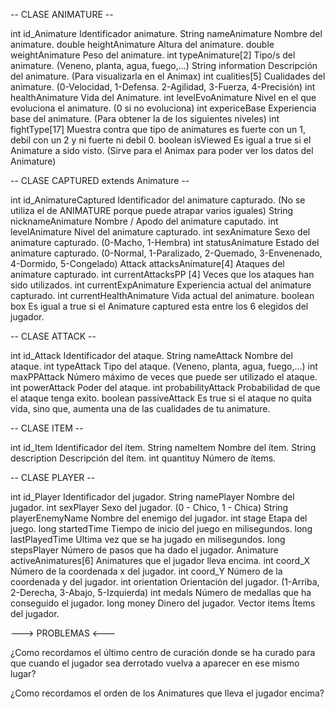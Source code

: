 -- CLASE ANIMATURE --

int		id_Animature		Identificador animature.
String	nameAnimature		Nombre del animature.
double	heightAnimature		Altura del animature.
double	weightAnimature		Peso del animature.
int		typeAnimature[2]	Tipo/s del animature. (Veneno, planta, agua, fuego,...)
String	information			Descripción del animature. (Para visualizarla en el Animax)
int		cualities[5]		Cualidades del animature. (0-Velocidad, 1-Defensa. 2-Agilidad, 3-Fuerza, 4-Precisión)
int		healthAnimature		Vida del Animature.
int		levelEvoAnimature	Nivel en el que evoluciona el animature. (0 si no evoluciona)
int		expericeBase		Experiencia base del animature. (Para obtener la de los siguientes niveles)
int		fightType[17]		Muestra contra que tipo de animatures es fuerte con un 1, debil con un 2 y ni fuerte ni debil 0.
boolean isViewed			Es igual a true si el Animature a sido visto. (Sirve para el Animax para poder ver los datos del Animature)


-- CLASE CAPTURED extends Animature --

int		id_AnimatureCaptured	Identificador del animature capturado. (No se utiliza el de ANIMATURE porque puede atrapar varios iguales)
String	nicknameAnimature		Nombre / Apodo del animature caputado.
int		levelAnimature			Nivel del animature capturado.
int 	sexAnimature			Sexo del animature capturado. (0-Macho, 1-Hembra)
int		statusAnimature			Estado del animature capturado. (0-Normal, 1-Paralizado, 2-Quemado, 3-Envenenado, 4-Dormido, 5-Congelado)
Attack	attacksAnimature[4]		Ataques del animature capturado.
int 	currentAttacksPP [4]	Veces que los ataques han sido utilizados.
int		currentExpAnimature		Experiencia actual del animature capturado.
int		currentHealthAnimature	Vida actual del animature.
boolean	box						Es igual a true si el Animature captured esta entre los 6 elegidos del jugador.


-- CLASE ATTACK --

int		id_Attack			Identificador del ataque.
String	nameAttack			Nombre del ataque.
int		typeAttack			Tipo del ataque. (Veneno, planta, agua, fuego,...)
int 	maxPPAttack			Número máximo de veces que puede ser utilizado el ataque.
int		powerAttack			Poder del ataque.
int		probabilityAttack	Probabilidad de que el ataque tenga exito.
boolean passiveAttack		Es true si el ataque no quita vida, sino que, aumenta una de las cualidades de tu animature.


-- CLASE ITEM --

int 	id_Item				Identificador del ítem.
String 	nameItem			Nombre del ítem.
String	description			Descripción del ítem.
int 	quantituy			Número de ítems.

-- CLASE PLAYER --

int 	id_Player				Identificador del jugador.
String	namePlayer				Nombre del jugador.
int 	sexPlayer				Sexo del jugador. (0 - Chico, 1 - Chica)
String	playerEnemyName			Nombre del enemigo del jugador.
int 	stage					Etapa del juego.
long 	startedTime				Tiempo de inicio del juego en milisegundos.
long	lastPlayedTime			Ultima vez que se ha jugado en milisegundos.
long	stepsPlayer				Número de pasos que ha dado el jugador.
Animature activeAnimatures[6]	Animatures que el jugador lleva encima.
int 	coord_X					Número de la coordenada x del jugador.
int 	coord_Y					Número de la coordenada y del jugador.
int 	orientation				Orientación del jugador. (1-Arriba, 2-Derecha, 3-Abajo, 5-Izquierda)
int 	medals					Número de medallas que ha conseguido el jugador.
long 	money					Dinero del jugador.
Vector <Item> items				Ítems del jugador.


---> PROBLEMAS <---

¿Como recordamos el último centro de curación donde se ha curado para que cuando el jugador sea derrotado vuelva a aparecer en ese mismo lugar?

¿Como recordamos el orden de los Animatures que lleva el jugador encima?